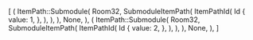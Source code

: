 [
    (
        ItemPath::Submodule(
            Room32,
            SubmoduleItemPath(
                ItemPathId(
                    Id {
                        value: 1,
                    },
                ),
            ),
        ),
        None,
    ),
    (
        ItemPath::Submodule(
            Room32,
            SubmoduleItemPath(
                ItemPathId(
                    Id {
                        value: 2,
                    },
                ),
            ),
        ),
        None,
    ),
]